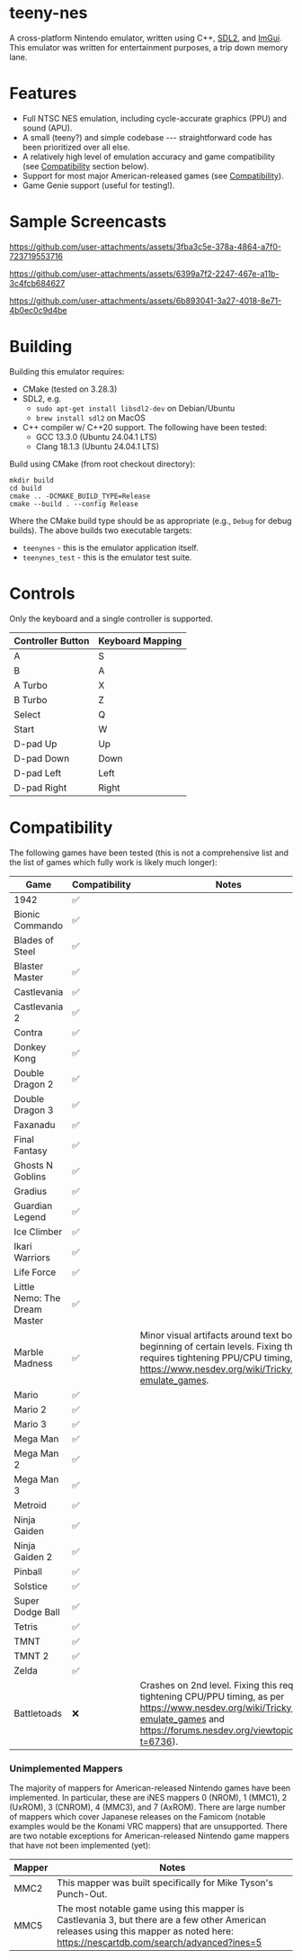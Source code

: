 # teeny-nes

A cross-platform Nintendo emulator, written using C++, [SDL2](https://github.com/libsdl-org/SDL), and [ImGui](https://github.com/ocornut/imgui). This emulator was written for entertainment purposes, a trip down memory lane.

# Features

* Full NTSC NES emulation, including cycle-accurate graphics (PPU) and sound (APU).
* A small (teeny?) and simple codebase --- straightforward code has been prioritized over all else.
* A relatively high level of emulation accuracy and game compatibility (see [Compatibility](#Compatibility) section below).
* Support for most major American-released games (see [Compatibility](#Unimplemented-Mappers)).
* Game Genie support (useful for testing!).

# Sample Screencasts

https://github.com/user-attachments/assets/3fba3c5e-378a-4864-a7f0-723719553716

https://github.com/user-attachments/assets/6399a7f2-2247-467e-a11b-3c4fcb684627

https://github.com/user-attachments/assets/6b893041-3a27-4018-8e71-4b0ec0c9d4be

# Building

Building this emulator requires:

* CMake (tested on 3.28.3)
* SDL2, e.g.
  - `sudo apt-get install libsdl2-dev` on Debian/Ubuntu
  - `brew install sdl2` on MacOS
* C++ compiler w/ C++20 support. The following have been tested:
  - GCC 13.3.0 (Ubuntu 24.04.1 LTS)
  - Clang 18.1.3 (Ubuntu 24.04.1 LTS)

Build using CMake (from root checkout directory):

```
mkdir build
cd build
cmake .. -DCMAKE_BUILD_TYPE=Release
cmake --build . --config Release
```

Where the CMake build type should be as appropriate (e.g., `Debug` for debug builds). The above builds two executable targets:

* `teenynes` - this is the emulator application itself.
* `teenynes_test` - this is the emulator test suite.

# Controls

Only the keyboard and a single controller is supported.

| Controller Button | Keyboard Mapping |
| ----------------- | ---------------- |
| A                 | S                |
| B                 | A                |
| A Turbo           | X                |
| B Turbo           | Z                |
| Select            | Q                |
| Start             | W                |
| D-pad Up          | Up               |
| D-pad Down        | Down             |
| D-pad Left        | Left             |
| D-pad Right       | Right            |

# Compatibility

The following games have been tested (this is not a comprehensive list and the list of games which fully work is likely much longer):


| Game                          | Compatibility | Notes |
| ----------------------------- | ------------- | ----- |
| 1942                          | ✅            |       |
| Bionic Commando               | ✅            |       |
| Blades of Steel               | ✅            |       |
| Blaster Master                | ✅            |       |
| Castlevania                   | ✅            |       |
| Castlevania 2                 | ✅            |       |
| Contra                        | ✅            |       |
| Donkey Kong                   | ✅            |       |
| Double Dragon 2               | ✅            |       |
| Double Dragon 3               | ✅            |       |
| Faxanadu                      | ✅            |       |
| Final Fantasy                 | ✅            |       |
| Ghosts N Goblins              | ✅            |       |
| Gradius                       | ✅            |       |
| Guardian Legend               | ✅            |       |
| Ice Climber                   | ✅            |       |
| Ikari Warriors                | ✅            |       |
| Life Force                    | ✅            |       |
| Little Nemo: The Dream Master | ✅            |       |
| Marble Madness                | ✅            | Minor visual artifacts around text boxes at beginning of  certain levels. Fixing this requires tightening PPU/CPU timing, see https://www.nesdev.org/wiki/Tricky-to-emulate_games. |
| Mario                         | ✅            |       |
| Mario 2                       | ✅            |       |
| Mario 3                       | ✅            |       |
| Mega Man                      | ✅            |       |
| Mega Man 2                    | ✅            |       |
| Mega Man 3                    | ✅            |       |
| Metroid                       | ✅            |       |
| Ninja Gaiden                  | ✅            |       |
| Ninja Gaiden 2                | ✅            |       |
| Pinball                       | ✅            |       |
| Solstice                      | ✅            |       |
| Super Dodge Ball              | ✅            |       |
| Tetris                        | ✅            |       |
| TMNT                          | ✅            |       |
| TMNT 2                        | ✅            |       |
| Zelda                         | ✅            |       |
| Battletoads                   | ❌            | Crashes on 2nd level. Fixing this requires tightening CPU/PPU timing, as per https://www.nesdev.org/wiki/Tricky-to-emulate_games and https://forums.nesdev.org/viewtopic.php?t=6736). |

### Unimplemented Mappers

The majority of mappers for American-released Nintendo games have been implemented. In particular, these are iNES mappers 0 (NROM), 1 (MMC1), 2 (UxROM), 3 (CNROM), 4 (MMC3), and 7 (AxROM). There are large number of mappers which cover Japanese releases on the Famicom (notable examples would be the Konami VRC mappers) that are unsupported. There are two notable exceptions for American-released Nintendo game mappers that have not been implemented (yet):

| Mapper | Notes |
| ------ | ----- |
| MMC2   | This mapper was built specifically for Mike Tyson's Punch-Out. |
| MMC5   | The most notable game using this mapper is Castlevania 3, but there are a few other American releases using this mapper as noted here: https://nescartdb.com/search/advanced?ines=5 |
